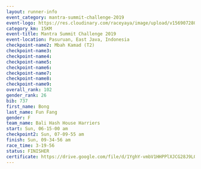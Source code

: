 ```yaml
---
layout: runner-info 
event_category: mantra-summit-challenge-2019 
event-logo: https://res.cloudinary.com/raceyaya/image/upload/v1569072809/logo/mantra-image_segrbx.jpg
category_km: 15KM 
event-title: Mantra Summit Challenge 2019 
event-location: Pasuruan, East Java, Indonesia 
checkpoint-name2: Mbah Kamad (T2) 
checkpoint-name3: 
checkpoint-name4: 
checkpoint-name5: 
checkpoint-name6: 
checkpoint-name7: 
checkpoint-name8: 
checkpoint-name9: 
overall_rank: 102
gender_rank: 26
bib: 737
first_name: Bong
last_name: Fun Fang
gender: F
team_name: Bali Hash House Harriers
start: Sun, 06-15-00 am
checkpoint2: Sun, 07-09-55 am
finish: Sun, 09-34-56 am
race_time: 3-19-56
status: FINISHER
certificate: https://drive.google.com/file/d/1YghY-vmbV1HHPPlXJCG28J9L05fLdq2j/view?usp=sharing
---
```

